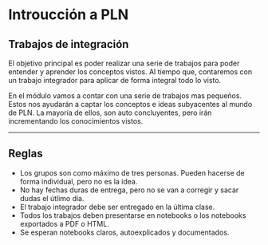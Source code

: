 # Introucción a PLN

## Trabajos de integración

El objetivo principal es poder realizar una serie de trabajos para poder entender y aprender los conceptos vistos.
Al tiempo que, contaremos con un trabajo integrador para aplicar de forma integral todo lo visto.

En el módulo vamos a contar con una serie de trabajos mas pequeños. Estos nos ayudarán a captar los conceptos e ideas subyacentes al mundo de PLN.
La mayoría de ellos, son auto concluyentes, pero irán incrementando los conocimientos vistos.

---

## Reglas

* Los grupos son como máximo de tres personas. Pueden hacerse de forma individual, pero no es la idea.
* No hay fechas duras de entrega, pero no se van a corregir y sacar dudas el útlimo día.
* El trabajo integrador debe ser entregado en la última clase.
* Todos los trabajos deben presentarse en notebooks o los notebooks exportados a PDF o HTML.
* Se esperan notebooks claros, autoexplicados y documentados.


